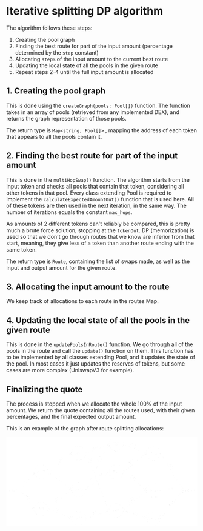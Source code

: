 # Iterative splitting DP algorithm

The algorithm follows these steps:
1. Creating the pool graph
2. Finding the best route for part of the input amount (percentage determined by the `step` constant)
3. Allocating `step%` of the input amount to the current best route
4. Updating the local state of all the pools in the given route
5. Repeat steps 2-4 until the full input amount is allocated

## 1. Creating the pool graph
This is done using the `createGraph(pools: Pool[])` function. The function takes in an array of pools (retrieved from any implemented DEX), and returns the graph representation of those pools. 

The return type is `Map<string, Pool[]>` , mapping the address of each token that appears to all the pools contain it.

## 2. Finding the best route for part of the input amount
This is done in the `multiHopSwap()` function. The algorithm starts from the input token and checks all pools that contain that token, considering all other tokens in that pool. Every class extending Pool is required to implement the `calculateExpectedAmountOut()` function that is used here. All of these tokens are then used in the next iteration, in the same way. The number of iterations equals the constant `max_hops`.

As amounts of 2 different tokens can't reliably be compared, this is pretty much a brute force solution, stopping at the `tokenOut`. DP (memorization) is used so that we don't go through routes that we know are inferior from that start, meaning, they give less of a token than another route ending with the same token.

The return type is `Route`, containing the list of swaps made, as well as the input and output amount for the given route.

## 3. Allocating the input amount to the route
We keep track of allocations to each route in the routes Map.

## 4. Updating the local state of all the pools in the given route
This is done in the `updatePoolsInRoute()` function. We go through all of the pools in the route and call the `update()` function on them. This function has to be implemented by all classes extending Pool, and it updates the state of the pool. In most cases it just updates the reserves of tokens, but some cases are more complex (UniswapV3 for example).

## Finalizing the quote
The process is stopped when we allocate the whole 100% of the input amount. We return the quote containing all the routes used, with their given percentages, and the final expected output amount.

This is an example of the graph after route splitting allocations:
<div style="flex: 1.0;">
<img src="images/algo_dp.png"
        alt="Iterative splitting algo"
        style="max-width: 100%;" />
</div>